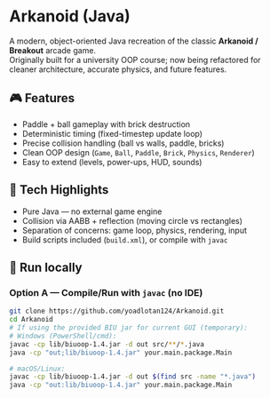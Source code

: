 # Arkanoid (Java)

A modern, object-oriented Java recreation of the classic **Arkanoid / Breakout** arcade game.  
Originally built for a university OOP course; now being refactored for cleaner architecture, accurate physics, and future features.

## 🎮 Features
- Paddle + ball gameplay with brick destruction
- Deterministic timing (fixed-timestep update loop)
- Precise collision handling (ball vs walls, paddle, bricks)
- Clean OOP design (`Game`, `Ball`, `Paddle`, `Brick`, `Physics`, `Renderer`)
- Easy to extend (levels, power-ups, HUD, sounds)

## 🧠 Tech Highlights
- Pure Java — no external game engine
- Collision via AABB + reflection (moving circle vs rectangles)
- Separation of concerns: game loop, physics, rendering, input
- Build scripts included (`build.xml`), or compile with `javac`

## 🚀 Run locally

### Option A — Compile/Run with `javac` (no IDE)
```bash
git clone https://github.com/yoadlotan124/Arkanoid.git
cd Arkanoid
# If using the provided BIU jar for current GUI (temporary):
# Windows (PowerShell/cmd):
javac -cp lib/biuoop-1.4.jar -d out src/**/*.java
java -cp "out;lib/biuoop-1.4.jar" your.main.package.Main

# macOS/Linux:
javac -cp lib/biuoop-1.4.jar -d out $(find src -name "*.java")
java -cp "out:lib/biuoop-1.4.jar" your.main.package.Main
